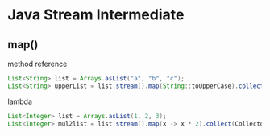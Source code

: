 # Java Stream Intermediate

## map()

method reference

```java
List<String> list = Arrays.asList("a", "b", "c");
List<String> upperList = list.stream().map(String::toUpperCase).collect(Collectors.toList());
```

lambda

```java
List<Integer> list = Arrays.asList(1, 2, 3);
List<Integer> mul2list = list.stream().map(x -> x * 2).collect(Collectors.toList());
```

